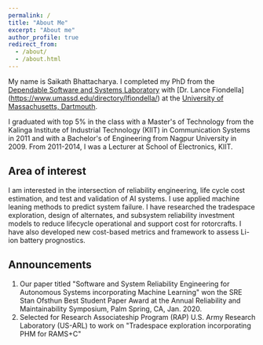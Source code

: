 ```yaml
---
permalink: /
title: "About Me"
excerpt: "About me"
author_profile: true
redirect_from:
  - /about/
  - /about.html
---
```


My name is Saikath Bhattacharya. I completed my PhD from the [Dependable Software and Systems Laboratory](https://lfiondella.sites.umassd.edu/) with [Dr. Lance Fiondella] (https://www.umassd.edu/directory/lfiondella/) at the [University of Massachusetts, Dartmouth](https://www.umassd.edu/engineering/ece/). 

I graduated with top 5% in the class with a Master's of Technology  from the Kalinga Institute of Industrial Technology (KIIT) in Communication Systems in 2011 and with a Bachelor's of Engineering from Nagpur University in 2009. From 2011-2014, I was a Lecturer at School of Electronics, KIIT.


Area of interest
---
I am interested in the intersection of reliability engineering, life cycle cost estimation, and test and validation of AI systems. I use applied machine leaning methods to predict system failure. I have researched the tradespace exploration, design of alternates, and subsystem reliability investment models to reduce lifecycle operational and support cost for rotorcrafts. I have also developed new cost-based metrics and framework to assess Li-ion battery prognostics.

Announcements
---
1. Our paper titled "Software and System Reliability Engineering for Autonomous Systems incorporating Machine Learning" won the SRE Stan Ofsthun Best Student Paper Award at the Annual Reliability and Maintainability Symposium, Palm Spring, CA, Jan. 2020.
2. Selected for Research Associateship Program (RAP) U.S. Army Research Laboratory (US-ARL) to work on "Tradespace exploration incorporating PHM for RAMS+C"  
